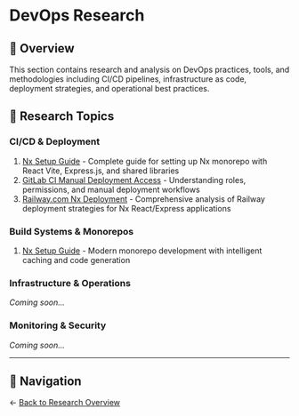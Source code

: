 # DevOps Research

## 🚀 Overview

This section contains research and analysis on DevOps practices, tools, and methodologies including CI/CD pipelines, infrastructure as code, deployment strategies, and operational best practices.

## 📁 Research Topics

### CI/CD & Deployment
1. [Nx Setup Guide](./nx-setup-guide/README.md) - Complete guide for setting up Nx monorepo with React Vite, Express.js, and shared libraries
2. [GitLab CI Manual Deployment Access](./gitlab-ci-manual-deployment-access/README.md) - Understanding roles, permissions, and manual deployment workflows
3. [Railway.com Nx Deployment](./railway-nx-deployment/README.md) - Comprehensive analysis of Railway deployment strategies for Nx React/Express applications

### Build Systems & Monorepos  
1. [Nx Setup Guide](./nx-setup-guide/README.md) - Modern monorepo development with intelligent caching and code generation

### Infrastructure & Operations
*Coming soon...*

### Monitoring & Security
*Coming soon...*

---

## 🔗 Navigation

← [Back to Research Overview](../README.md)
